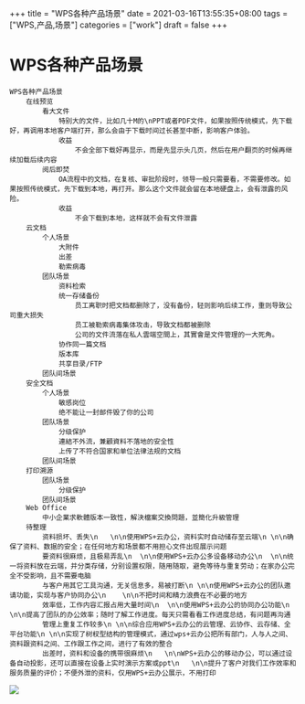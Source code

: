 +++
title = "WPS各种产品场景"
date = 2021-03-16T13:55:35+08:00
tags = ["WPS,产品,场景"]
categories = ["work"]
draft = false
+++

# WPS各种产品场景
```
WPS各种产品场景
	在线预览
		看大文件
			特别大的文件，比如几十M的\nPPT或者PDF文件，如果按照传统模式，先下载好，再调用本地客户端打开，那么会由于下载时间过长甚至中断，影响客户体验。
			收益
				不会全部下载好再显示，而是先显示头几页，然后在用户翻页的时候再继续加载后续内容
		阅后即焚
			OA流程中的文档，在复核、审批阶段时，领导一般只需要看，不需要修改。如果按照传统模式，先下载到本地，再打开。那么这个文件就会留在本地硬盘上，会有泄露的风险。
			收益
				不会下载到本地，这样就不会有文件泄露
	云文档
		个人场景
			大附件
			出差
			勒索病毒
		团队场景
			资料检索
			统一存储备份
				员工离职时把文档都删除了，没有备份，轻则影响后续工作，重则导致公司重大损失
				员工被勒索病毒集体攻击，导致文档都被删除
				公司的文件流落在私人雲端空間上，其實會是文件管理的一大死角。
			协作同一篇文档
			版本库
			共享目录/FTP
		团队间场景
	安全文档
		个人场景
			敏感岗位
			绝不能让一封邮件毁了你的公司
		团队场景
			分级保护
			連結不外流，兼顧資料不落地的安全性
			上传了不符合国家和单位法律法规的文档
		团队间场景
	打印溯源
		团队场景
			分级保护
		团队间场景
	Web Office
		中小企業求軟體版本一致性，解決檔案交換問題，並簡化升級管理
	待整理
		资料损坏、丢失\n	\n\n使用WPS+云办公，资料实时自动储存至云端\n	\n\n确保了资料、数据的安全；在任何地方和场景都不用担心文件出现展示问题
		要资料很麻烦，且极易弄乱\n	\n\n使用WPS+云办公多设备移动办公\n	\n\n统一将资料放在云端，并分类存储，分别设置权限，随用随取，避免等待与重复劳动；在家办公完全不受影响，且不需要电脑
		与客户用其它工具沟通，无关信息多，易被打断\n	\n\n使用WPS+云办公的团队邀请功能，实现与客户协同办公\n	\n\n不把时间和精力浪费在不必要的地方
		效率低，工作内容汇报占用大量时间\n	\n\n使用WPS+云办公的协同办公功能\n	\n\n提高了团队的办公效率；随时了解工作进度。每天只需看看工作进度总结，有问题再沟通
		管理上重复工作较多\n	\n\n综合应用WPS+云办公的云管理、云协作、云存储、全平台功能\n	\n\n实现了树杈型结构的管理模式，通过wps+云办公把所有部门，人与人之间、资料跟资料之间、工作跟工作之间，进行了有效的整合
		出差时，资料和设备的携带很麻烦\n	\n\nWPS+云办公的移动办公，可以通过设备自动投影，还可以直接在设备上实时演示方案或ppt\n	\n\n提升了客户对我们工作效率和服务质量的评价；不便外泄的资料，仅用WPS+云办公展示，不用打印
```
[![](https://img.imgdb.cn/item/604715815aedab222c7122d0.png)](https://img.imgdb.cn/item/604715815aedab222c7122d0.png)